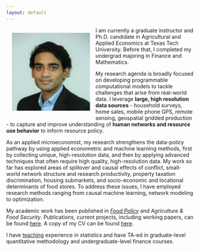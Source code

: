 ```yaml
---
layout: default
---
```

<img style="width=209px;height=209px;float:left;padding:15px;"
src="/images/photo.jpg" alt="" width="209" height="209">

I am currently a graduate instructor and Ph.D. candidate in Agricultural and Applied Economics at Texas Tech University. Before that, I completed my undergrad majoring in Finance and Mathematics. 

My research agenda is broadly focused on developing programmable computational models to tackle challenges that arise from real-world data. I leverage **large, high resolution data sources** - household surveys, home sales, mobile phone GPS, remote sensing, geospatial gridded production - to capture and improve understanding of **human networks and resource use behavior** to inform resource policy. 

As an applied microeconomist, my research strengthens the data-policy pathway by using applied econometric and machine learning methods, first by collecting unique, high-resolution data, and then by applying advanced techniques that often require high quality, high-resolution data. My work so far has explored areas of spillover and causal effects of conflict, small-world network structure and research productivity, property taxation discrimination, housing submarkets, and socio-economic and locational determinants of food stores. To address these issues, I have employed research methods ranging from causal machine learning, network modeling to optimization.

My academic work has been published in *[Food Policy](https://www.sciencedirect.com/science/article/pii/S0306919223000155?via%3Dihub)* and *Agriculture & Food Security*. Publications, current projects, including working papers, can be found [here](/research/). A copy of my CV can be found [here](/FuadSyed_CV_04152023.pdf). 

I have [teaching](/teaching/) experience in statistics and have TA-ed in graduate-level quantitative methodology and undergraduate-level finance courses. 

